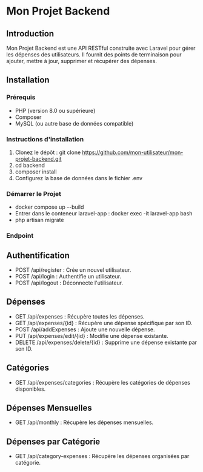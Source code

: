 # Mon Projet Backend

## Introduction

Mon Projet Backend est une API RESTful construite avec Laravel pour gérer les dépenses des utilisateurs. Il fournit des points de terminaison pour ajouter, mettre à jour, supprimer et récupérer des dépenses.

## Installation

### Prérequis

- PHP (version 8.0 ou supérieure)
- Composer
- MySQL (ou autre base de données compatible)

### Instructions d'installation

1. Clonez le dépôt : git clone https://github.com/mon-utilisateur/mon-projet-backend.git
2. cd backend
3. composer install
4. Configurez la base de données dans le fichier .env

### Démarrer le Projet

- docker compose up --build
- Entrer dans le conteneur laravel-app : docker exec -it laravel-app bash  
- php artisan migrate

### Endpoint

## Authentification

- POST /api/register : Crée un nouvel utilisateur.
- POST /api/login : Authentifie un utilisateur.
- POST /api/logout : Déconnecte l'utilisateur.

## Dépenses

- GET /api/expenses : Récupère toutes les dépenses.
- GET /api/expenses/{id} : Récupère une dépense spécifique par son ID.
- POST /api/addExpenses : Ajoute une nouvelle dépense.
- PUT /api/expenses/edit/{id} : Modifie une dépense existante.
- DELETE /api/expenses/delete/{id} : Supprime une dépense existante par son ID.

## Catégories

- GET /api/expenses/categories : Récupère les catégories de dépenses disponibles.

## Dépenses Mensuelles

- GET /api/monthly : Récupère les dépenses mensuelles.

## Dépenses par Catégorie

- GET /api/category-expenses : Récupère les dépenses organisées par catégorie.

